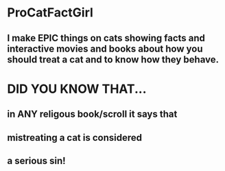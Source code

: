 # ProCatFactGirl
## I make EPIC things on cats showing facts and interactive movies and books about how you should treat a cat and to know how they behave.

# DID YOU KNOW THAT...
## in ANY religous book/scroll it says that

## mistreating a cat is considered

## a serious sin!
